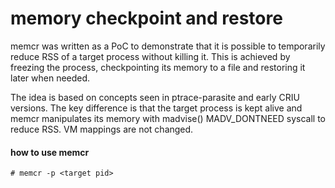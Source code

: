 # memory checkpoint and restore
memcr was written as a PoC to demonstrate that it is possible to temporarily reduce RSS of a target process without killing it. This is achieved by freezing the process, checkpointing its memory to a file and restoring it later when needed.

The idea is based on concepts seen in ptrace-parasite and early CRIU versions. The key difference is that the target process is kept alive and memcr manipulates its memory with madvise() MADV_DONTNEED syscall to reduce RSS. VM mappings are not changed.

#### how to use memcr
```
# memcr -p <target pid>
```
